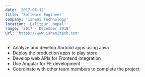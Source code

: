 ```yaml
---
date: '2017-01-12'
title: 'Software Engineer'
company: 'Ishani Technology'
location: 'Lalitpur, Nepal'
range: '2017 - December 2019'
url: 'https://www.ishanitech.com'
---
```


- Analyze and develop Android apps using Java
- Deploy the production apps to play store
- Develop web APIs for Frontend integration
- Use Angular for FE development
- Coordinate with other team members to complete the project
